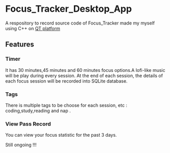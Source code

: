 # Focus_Tracker_Desktop_App

A respository to record source code of Focus_Tracker made my myself using C++ on [QT platform](https://www.qt.io/) 

## Features

### Timer
It has 30 minutes,45 minutes and 60 minutes focus options.A lofi-like music will be play during every session. At the end of each session, the details of each focus session will be recorded into SQLite database.

### Tags
There is multiple tags to be choose for each session, etc : coding,study,reading and nap . 

### View Pass Record
You can view your focus statistic for the past 3 days.

Still ongoing !!!
